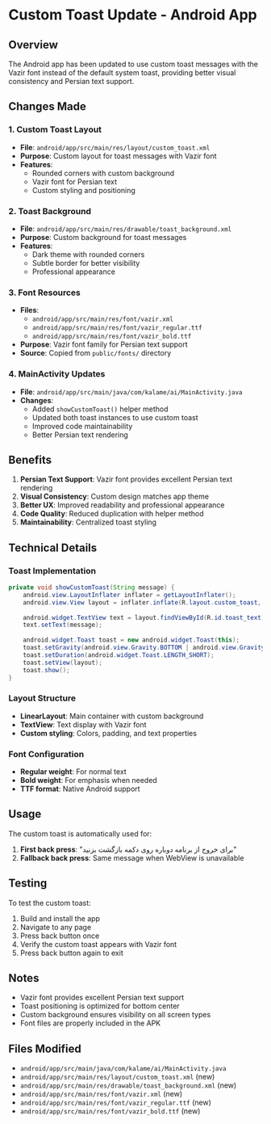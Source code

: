 # Custom Toast Update - Android App

## Overview
The Android app has been updated to use custom toast messages with the Vazir font instead of the default system toast, providing better visual consistency and Persian text support.

## Changes Made

### 1. Custom Toast Layout
- **File**: `android/app/src/main/res/layout/custom_toast.xml`
- **Purpose**: Custom layout for toast messages with Vazir font
- **Features**: 
  - Rounded corners with custom background
  - Vazir font for Persian text
  - Custom styling and positioning

### 2. Toast Background
- **File**: `android/app/src/main/res/drawable/toast_background.xml`
- **Purpose**: Custom background for toast messages
- **Features**:
  - Dark theme with rounded corners
  - Subtle border for better visibility
  - Professional appearance

### 3. Font Resources
- **Files**: 
  - `android/app/src/main/res/font/vazir.xml`
  - `android/app/src/main/res/font/vazir_regular.ttf`
  - `android/app/src/main/res/font/vazir_bold.ttf`
- **Purpose**: Vazir font family for Persian text support
- **Source**: Copied from `public/fonts/` directory

### 4. MainActivity Updates
- **File**: `android/app/src/main/java/com/kalame/ai/MainActivity.java`
- **Changes**:
  - Added `showCustomToast()` helper method
  - Updated both toast instances to use custom toast
  - Improved code maintainability
  - Better Persian text rendering

## Benefits

1. **Persian Text Support**: Vazir font provides excellent Persian text rendering
2. **Visual Consistency**: Custom design matches app theme
3. **Better UX**: Improved readability and professional appearance
4. **Code Quality**: Reduced duplication with helper method
5. **Maintainability**: Centralized toast styling

## Technical Details

### Toast Implementation
```java
private void showCustomToast(String message) {
    android.view.LayoutInflater inflater = getLayoutInflater();
    android.view.View layout = inflater.inflate(R.layout.custom_toast, null);
    
    android.widget.TextView text = layout.findViewById(R.id.toast_text);
    text.setText(message);
    
    android.widget.Toast toast = new android.widget.Toast(this);
    toast.setGravity(android.view.Gravity.BOTTOM | android.view.Gravity.CENTER_HORIZONTAL, 0, 100);
    toast.setDuration(android.widget.Toast.LENGTH_SHORT);
    toast.setView(layout);
    toast.show();
}
```

### Layout Structure
- **LinearLayout**: Main container with custom background
- **TextView**: Text display with Vazir font
- **Custom styling**: Colors, padding, and text properties

### Font Configuration
- **Regular weight**: For normal text
- **Bold weight**: For emphasis when needed
- **TTF format**: Native Android support

## Usage

The custom toast is automatically used for:
1. **First back press**: "برای خروج از برنامه دوباره روی دکمه بازگشت بزنید"
2. **Fallback back press**: Same message when WebView is unavailable

## Testing

To test the custom toast:
1. Build and install the app
2. Navigate to any page
3. Press back button once
4. Verify the custom toast appears with Vazir font
5. Press back button again to exit

## Notes

- Vazir font provides excellent Persian text support
- Toast positioning is optimized for bottom center
- Custom background ensures visibility on all screen types
- Font files are properly included in the APK

## Files Modified

- `android/app/src/main/java/com/kalame/ai/MainActivity.java`
- `android/app/src/main/res/layout/custom_toast.xml` (new)
- `android/app/src/main/res/drawable/toast_background.xml` (new)
- `android/app/src/main/res/font/vazir.xml` (new)
- `android/app/src/main/res/font/vazir_regular.ttf` (new)
- `android/app/src/main/res/font/vazir_bold.ttf` (new)
